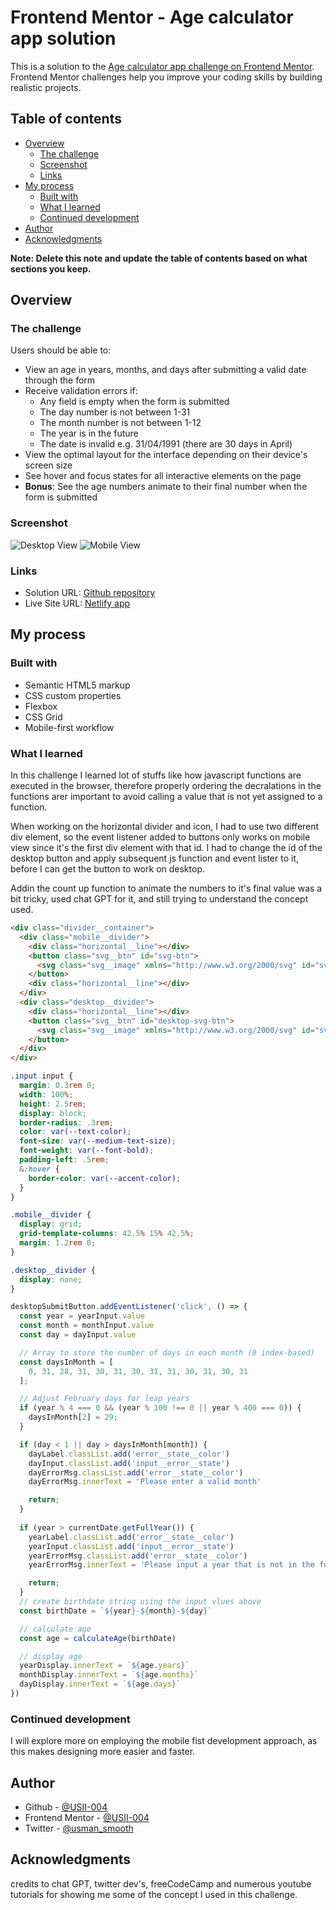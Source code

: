 # Frontend Mentor - Age calculator app solution

This is a solution to the [Age calculator app challenge on Frontend Mentor](https://www.frontendmentor.io/challenges/age-calculator-app-dF9DFFpj-Q). Frontend Mentor challenges help you improve your coding skills by building realistic projects. 

## Table of contents

- [Overview](#overview)
  - [The challenge](#the-challenge)
  - [Screenshot](#screenshot)
  - [Links](#links)
- [My process](#my-process)
  - [Built with](#built-with)
  - [What I learned](#what-i-learned)
  - [Continued development](#continued-development)
- [Author](#author)
- [Acknowledgments](#acknowledgments)

**Note: Delete this note and update the table of contents based on what sections you keep.**

## Overview

### The challenge

Users should be able to:

- View an age in years, months, and days after submitting a valid date through the form
- Receive validation errors if:
  - Any field is empty when the form is submitted
  - The day number is not between 1-31
  - The month number is not between 1-12
  - The year is in the future
  - The date is invalid e.g. 31/04/1991 (there are 30 days in April)
- View the optimal layout for the interface depending on their device's screen size
- See hover and focus states for all interactive elements on the page
- **Bonus**: See the age numbers animate to their final number when the form is submitted

### Screenshot

![Desktop View](./screenshots/desktop.png)
![Mobile View](./screenshots/mobile.png)

### Links

- Solution URL: [Github repository](https://github.com/USII-004/frontend-mentor-ageCalculator)
- Live Site URL: [Netlify app](https://fm-age-calc.netlify.app/)

## My process

### Built with

- Semantic HTML5 markup
- CSS custom properties
- Flexbox
- CSS Grid
- Mobile-first workflow


### What I learned

In this challenge I learned lot of stuffs like how javascript functions are executed in the browser, therefore properly ordering the decralations in the functions arer important to avoid calling a value that is not yet assigned to a function.

When working on the horizontal divider and icon, I had to use two different div element, so the event listener added to buttons only works on mobile view since it's the first div element with that id. I had to change the id of the desktop button and apply subsequent js function and event lister to it, before I can get the button to work on desktop. 

Addin the count up function to animate the numbers to it's final value was a bit tricky, used chat GPT for it, and still trying to understand the concept used.


```html
<div class="divider__container">
  <div class="mobile__divider">
    <div class="horizontal__line"></div>
    <button class="svg__btn" id="svg-btn">
      <svg class="svg__image" xmlns="http://www.w3.org/2000/svg" id="svg-img" viewBox="0 0 46 44" width="44" height="44" overflow="visible"><g fill="none" stroke="#FFF" stroke-width="2"><path d="M1 22.019C8.333 21.686 23 25.616 23 44M23 44V0M45 22.019C37.667 21.686 23 25.616 23 44"/></g></svg>
    </button>
    <div class="horizontal__line"></div>
  </div>
  <div class="desktop__divider">
    <div class="horizontal__line"></div>
    <button class="svg__btn" id="desktop-svg-btn">
      <svg class="svg__image" xmlns="http://www.w3.org/2000/svg" id="svg-img" viewBox="0 0 46 44" width="44" height="44" overflow="visible"><g fill="none" stroke="#FFF" stroke-width="2"><path d="M1 22.019C8.333 21.686 23 25.616 23 44M23 44V0M45 22.019C37.667 21.686 23 25.616 23 44"/></g></svg>
    </button>
  </div>
</div>
```
```css
.input input {
  margin: 0.3rem 0;
  width: 100%;
  height: 2.5rem;
  display: block;
  border-radius: .3rem;
  color: var(--text-color);
  font-size: var(--medium-text-size);
  font-weight: var(--font-bold);
  padding-left: .5rem;
  &:hover {
    border-color: var(--accent-color);
  }
}

.mobile__divider {
  display: grid;
  grid-template-columns: 42.5% 15% 42.5%;
  margin: 1.2rem 0;
}

.desktop__divider {
  display: none;
}
```
```js
desktopSubmitButton.addEventListener('click', () => {
  const year = yearInput.value
  const month = monthInput.value
  const day = dayInput.value

  // Array to store the number of days in each month (0 index-based)
  const daysInMonth = [
    0, 31, 28, 31, 30, 31, 30, 31, 31, 30, 31, 30, 31
  ];

  // Adjust February days for leap years
  if (year % 4 === 0 && (year % 100 !== 0 || year % 400 === 0)) {
    daysInMonth[2] = 29;
  }

  if (day < 1 || day > daysInMonth[month]) {
    dayLabel.classList.add('error__state__color')
    dayInput.classList.add('input__error__state')
    dayErrorMsg.classList.add('error__state__color')
    dayErrorMsg.innerText = 'Please enter a valid month'

    return;
  }
  
  if (year > currentDate.getFullYear()) {
    yearLabel.classList.add('error__state__color')
    yearInput.classList.add('input__error__state')
    yearErrorMsg.classList.add('error__state__color')
    yearErrorMsg.innerText = 'Please input a year that is not in the future'

    return;
  } 
  // create birthdate string using the input vlues above
  const birthDate = `${year}-${month}-${day}`

  // calculate age
  const age = calculateAge(birthDate)

  // display age
  yearDisplay.innerText = `${age.years}`
  monthDisplay.innerText = `${age.months}`
  dayDisplay.innerText = `${age.days}`
})
```


### Continued development

I will explore more on employing the mobile fist development approach, as this makes designing more easier and faster. 


## Author

- Github - [@USII-004](https://github.com/USII-004)
- Frontend Mentor - [@USII-004](https://www.frontendmentor.io/profile/USII-004)
- Twitter - [@usman_smooth](https://twitter.com/usman_smooth)

## Acknowledgments

credits to chat GPT, twitter dev's, freeCodeCamp and numerous youtube tutorials for showing me some of the concept I used in this challenge.
